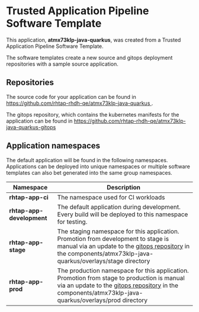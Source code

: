 # Trusted Application Pipeline Software Template

This application, **atmx73klp-java-quarkus**, was created from a Trusted Application Pipeline Software Template.

The software templates create a new source and gitops deployment repositories with a sample source application. 

## Repositories

The source code for your application can be found in [https://github.com/rhtap-rhdh-qe/atmx73klp-java-quarkus ](https://github.com/rhtap-rhdh-qe/atmx73klp-java-quarkus ).
 
The gitops repository, which contains the kubernetes manifests for the application can be found in 
[https://github.com/rhtap-rhdh-qe/atmx73klp-java-quarkus-gitops ](https://github.com/rhtap-rhdh-qe/atmx73klp-java-quarkus-gitops ) 

## Application namespaces 

The default application will be found in the following namespaces. Applications can be deployed into unique namespaces or multiple software templates can also bet generated into the same group namespaces.  

|  Namespace   |  Description   |  
| -------- | -------- |
| **rhtap-app-ci** | The namespace used for CI workloads |
| **rhtap-app-development** | The default application during development. Every build will be deployed to this namespace for testing. |
| **rhtap-app-stage** | The staging namespace for this application. Promotion from development to stage is manual via an update to the [gitops repository](https://github.com/rhtap-rhdh-qe/atmx73klp-java-quarkus-gitops ) in the components/atmx73klp-java-quarkus/overlays/stage directory |
| **rhtap-app-prod** | The production namespace for this application. Promotion from stage to production is manual via an update to the [gitops repository](https://github.com/rhtap-rhdh-qe/atmx73klp-java-quarkus-gitops ) in the components/atmx73klp-java-quarkus/overlays/prod directory |